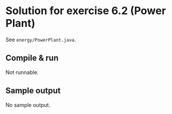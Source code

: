 Solution for exercise 6.2 (Power Plant)
=========================================

See `energy/PowerPlant.java`.

Compile & run
-------------

Not runnable.

Sample output
-------------

No sample output.
